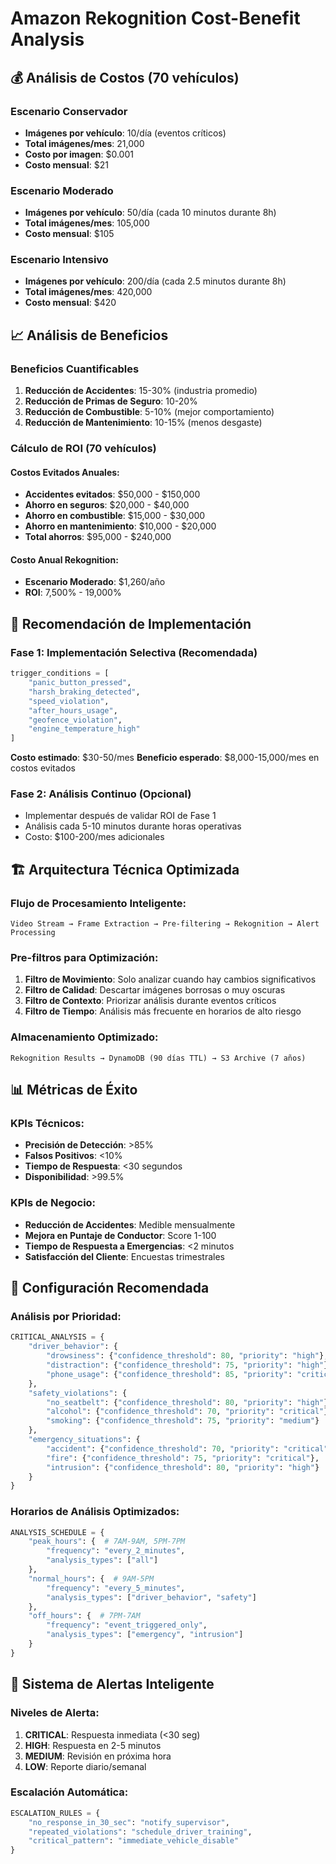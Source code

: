 # Amazon Rekognition Cost-Benefit Analysis

## 💰 Análisis de Costos (70 vehículos)

### Escenario Conservador
- **Imágenes por vehículo**: 10/día (eventos críticos)
- **Total imágenes/mes**: 21,000
- **Costo por imagen**: $0.001
- **Costo mensual**: $21

### Escenario Moderado  
- **Imágenes por vehículo**: 50/día (cada 10 minutos durante 8h)
- **Total imágenes/mes**: 105,000
- **Costo mensual**: $105

### Escenario Intensivo
- **Imágenes por vehículo**: 200/día (cada 2.5 minutos durante 8h)
- **Total imágenes/mes**: 420,000
- **Costo mensual**: $420

## 📈 Análisis de Beneficios

### Beneficios Cuantificables
1. **Reducción de Accidentes**: 15-30% (industria promedio)
2. **Reducción de Primas de Seguro**: 10-20%
3. **Reducción de Combustible**: 5-10% (mejor comportamiento)
4. **Reducción de Mantenimiento**: 10-15% (menos desgaste)

### Cálculo de ROI (70 vehículos)

#### Costos Evitados Anuales:
- **Accidentes evitados**: $50,000 - $150,000
- **Ahorro en seguros**: $20,000 - $40,000  
- **Ahorro en combustible**: $15,000 - $30,000
- **Ahorro en mantenimiento**: $10,000 - $20,000
- **Total ahorros**: $95,000 - $240,000

#### Costo Anual Rekognition:
- **Escenario Moderado**: $1,260/año
- **ROI**: 7,500% - 19,000%

## 🎯 Recomendación de Implementación

### Fase 1: Implementación Selectiva (Recomendada)
```python
trigger_conditions = [
    "panic_button_pressed",
    "harsh_braking_detected", 
    "speed_violation",
    "after_hours_usage",
    "geofence_violation",
    "engine_temperature_high"
]
```

**Costo estimado**: $30-50/mes
**Beneficio esperado**: $8,000-15,000/mes en costos evitados

### Fase 2: Análisis Continuo (Opcional)
- Implementar después de validar ROI de Fase 1
- Análisis cada 5-10 minutos durante horas operativas
- Costo: $100-200/mes adicionales

## 🏗️ Arquitectura Técnica Optimizada

### Flujo de Procesamiento Inteligente:
```
Video Stream → Frame Extraction → Pre-filtering → Rekognition → Alert Processing
```

### Pre-filtros para Optimización:
1. **Filtro de Movimiento**: Solo analizar cuando hay cambios significativos
2. **Filtro de Calidad**: Descartar imágenes borrosas o muy oscuras  
3. **Filtro de Contexto**: Priorizar análisis durante eventos críticos
4. **Filtro de Tiempo**: Análisis más frecuente en horarios de alto riesgo

### Almacenamiento Optimizado:
```
Rekognition Results → DynamoDB (90 días TTL) → S3 Archive (7 años)
```

## 📊 Métricas de Éxito

### KPIs Técnicos:
- **Precisión de Detección**: >85%
- **Falsos Positivos**: <10%
- **Tiempo de Respuesta**: <30 segundos
- **Disponibilidad**: >99.5%

### KPIs de Negocio:
- **Reducción de Accidentes**: Medible mensualmente
- **Mejora en Puntaje de Conductor**: Score 1-100
- **Tiempo de Respuesta a Emergencias**: <2 minutos
- **Satisfacción del Cliente**: Encuestas trimestrales

## 🔧 Configuración Recomendada

### Análisis por Prioridad:
```python
CRITICAL_ANALYSIS = {
    "driver_behavior": {
        "drowsiness": {"confidence_threshold": 80, "priority": "high"},
        "distraction": {"confidence_threshold": 75, "priority": "high"},
        "phone_usage": {"confidence_threshold": 85, "priority": "critical"}
    },
    "safety_violations": {
        "no_seatbelt": {"confidence_threshold": 80, "priority": "high"},
        "alcohol": {"confidence_threshold": 70, "priority": "critical"},
        "smoking": {"confidence_threshold": 75, "priority": "medium"}
    },
    "emergency_situations": {
        "accident": {"confidence_threshold": 70, "priority": "critical"},
        "fire": {"confidence_threshold": 75, "priority": "critical"},
        "intrusion": {"confidence_threshold": 80, "priority": "high"}
    }
}
```

### Horarios de Análisis Optimizados:
```python
ANALYSIS_SCHEDULE = {
    "peak_hours": {  # 7AM-9AM, 5PM-7PM
        "frequency": "every_2_minutes",
        "analysis_types": ["all"]
    },
    "normal_hours": {  # 9AM-5PM
        "frequency": "every_5_minutes", 
        "analysis_types": ["driver_behavior", "safety"]
    },
    "off_hours": {  # 7PM-7AM
        "frequency": "event_triggered_only",
        "analysis_types": ["emergency", "intrusion"]
    }
}
```

## 🚨 Sistema de Alertas Inteligente

### Niveles de Alerta:
1. **CRITICAL**: Respuesta inmediata (<30 seg)
2. **HIGH**: Respuesta en 2-5 minutos  
3. **MEDIUM**: Revisión en próxima hora
4. **LOW**: Reporte diario/semanal

### Escalación Automática:
```python
ESCALATION_RULES = {
    "no_response_in_30_sec": "notify_supervisor",
    "repeated_violations": "schedule_driver_training", 
    "critical_pattern": "immediate_vehicle_disable"
}
```
